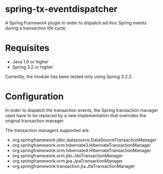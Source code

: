 # spring-tx-eventdispatcher

A Spring Framework plugin in order to dispatch ad-hoc Spring events during a transaction life cycle.

# Requisites

* Java 1.6 or higher
* Spring 3.2 or higher

Currently, the module has been tested only using Spring 3.2.2.

# Configuration

In order to dispatch the transaction events, the Spring transaction manager used have to be replaced by a new implementation that overrides the original transaction manager.

The transaction managers supported are:

* org.springframework.jdbc.datasource.DataSourceTransactionManager
* org.springframework.orm.hibernate3.HibernateTransactionManager
* org.springframework.orm.hibernate4.HibernateTransactionManager
* org.springframework.orm.jdo.JdoTransactionManager
* org.springframework.orm.jpa.JpaTransactionManager
* org.springframework.transaction.jta.JtaTransactionManager



